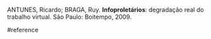 ANTUNES, Ricardo; BRAGA, Ruy. **Infoproletários**: degradação real do trabalho virtual. São Paulo: Boitempo, 2009.

#reference